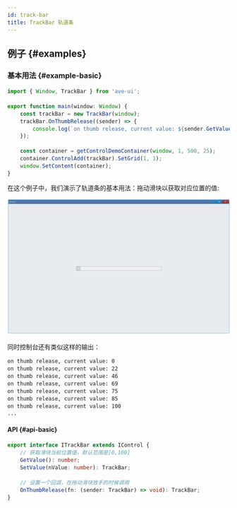 ```yaml
---
id: track-bar
title: TrackBar 轨道条
---
```


<!-- ## 简介 {#introduction}

TODO：以后添加对轨道条的整体介绍。 -->

## 例子 {#examples}

### 基本用法 {#example-basic}

```ts {4-7}
import { Window, TrackBar } from 'ave-ui';

export function main(window: Window) {
    const trackBar = new TrackBar(window);
    trackBar.OnThumbRelease((sender) => {
        console.log(`on thumb release, current value: ${sender.GetValue()}`);
    });

    const container = getControlDemoContainer(window, 1, 500, 25);
    container.ControlAdd(trackBar).SetGrid(1, 1);
    window.SetContent(container);
}
```

在这个例子中，我们演示了轨道条的基本用法：拖动滑块以获取对应位置的值:

![track bar basic](./assets/track-bar-basic.gif)

同时控制台还有类似这样的输出：

```bash
on thumb release, current value: 0
on thumb release, current value: 22
on thumb release, current value: 46
on thumb release, current value: 69
on thumb release, current value: 75
on thumb release, current value: 85
on thumb release, current value: 100
...
```

#### API {#api-basic}

```ts
export interface ITrackBar extends IControl {
    // 获取滑块当前位置值，默认范围是[0,100]
    GetValue(): number;
    SetValue(nValue: number): TrackBar;

    // 设置一个回调，在拖动滑块放手的时候调用
    OnThumbRelease(fn: (sender: TrackBar) => void): TrackBar;
}
```
